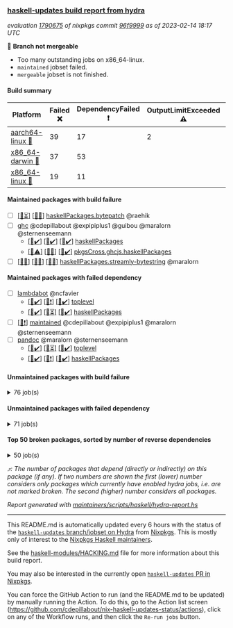 ### [haskell-updates build report from hydra](https://hydra.nixos.org/jobset/nixpkgs/haskell-updates)
*evaluation [1790675](https://hydra.nixos.org/eval/1790675) of nixpkgs commit [96f9999](https://github.com/NixOS/nixpkgs/commits/96f9999d0cd5676ceed527f12dc12caeffe59e0c) as of 2023-02-14 18:17 UTC*

:red_circle: **Branch not mergeable**
  * Too many outstanding jobs on x86_64-linux.
  * `maintained` jobset failed.
  * `mergeable` jobset is not finished.

#### Build summary

 | Platform | Failed :x: | DependencyFailed :heavy_exclamation_mark: | OutputLimitExceeded :warning: | TimedOut :hourglass::no_entry_sign: | Unfinished :hourglass_flowing_sand: | Success :heavy_check_mark: | 
 | --- | --- | --- | --- | --- | --- | --- | 
 | [aarch64-linux :iphone:](https://hydra.nixos.org/eval/1790675?filter=.aarch64-linux) | 39 | 17 | 2 | 6 | 2 | 6417 | 
 | [x86_64-darwin :apple:](https://hydra.nixos.org/eval/1790675?filter=.x86_64-darwin) | 37 | 53 |  | 250 | 1958 | 4151 | 
 | [x86_64-linux :penguin:](https://hydra.nixos.org/eval/1790675?filter=.x86_64-linux) | 19 | 11 |  |  | 802 | 5740 | 
#### Maintained packages with build failure
- [ ] [[:apple::hourglass_flowing_sand:]](https://hydra.nixos.org/build/209364608) [[:penguin::x:]](https://hydra.nixos.org/build/209358144) [haskellPackages.bytepatch](https://hydra.nixos.org/eval/1790675?filter=haskellPackages.bytepatch) @raehik
- [ ] [ghc](https://hydra.nixos.org/eval/1790675?filter=ghc) @cdepillabout @expipiplus1 @guibou @maralorn @sternenseemann
  - [[:iphone::heavy_check_mark:]](https://hydra.nixos.org/build/209044418) [[:apple::heavy_check_mark:]](https://hydra.nixos.org/build/209037949) [[:penguin::heavy_check_mark:]](https://hydra.nixos.org/build/209043912) [haskellPackages](https://hydra.nixos.org/eval/1790675?filter=haskellPackages.ghc)
  - [[:iphone::warning:]](https://hydra.nixos.org/build/209029367) [[:apple::x:]](https://hydra.nixos.org/build/209028968) [[:penguin::heavy_check_mark:]](https://hydra.nixos.org/build/209033509) [pkgsCross.ghcjs.haskellPackages](https://hydra.nixos.org/eval/1790675?filter=pkgsCross.ghcjs.haskellPackages.ghc)
- [ ] [[:iphone::x:]](https://hydra.nixos.org/build/209047212) [[:apple::x:]](https://hydra.nixos.org/build/209034402) [[:penguin::x:]](https://hydra.nixos.org/build/209035610) [haskellPackages.streamly-bytestring](https://hydra.nixos.org/eval/1790675?filter=haskellPackages.streamly-bytestring) @maralorn
#### Maintained packages with failed dependency
- [ ] [lambdabot](https://hydra.nixos.org/eval/1790675?filter=lambdabot) @ncfavier
  - [[:iphone::heavy_check_mark:]](https://hydra.nixos.org/build/209363523) [[:apple::heavy_exclamation_mark:]](https://hydra.nixos.org/build/209358361) [[:penguin::heavy_check_mark:]](https://hydra.nixos.org/build/209357604) [toplevel](https://hydra.nixos.org/eval/1790675?filter=lambdabot)
  - [[:iphone::heavy_check_mark:]](https://hydra.nixos.org/build/209360011) [[:apple::hourglass_flowing_sand:]](https://hydra.nixos.org/build/209358553) [[:penguin::heavy_check_mark:]](https://hydra.nixos.org/build/209357848) [haskellPackages](https://hydra.nixos.org/eval/1790675?filter=haskellPackages.lambdabot)
- [ ] [[:penguin::heavy_exclamation_mark:]](https://hydra.nixos.org/build/209371017) [maintained](https://hydra.nixos.org/eval/1790675?filter=maintained) @cdepillabout @expipiplus1 @maralorn @sternenseemann
- [ ] [pandoc](https://hydra.nixos.org/eval/1790675?filter=pandoc) @maralorn @sternenseemann
  - [[:iphone::heavy_check_mark:]](https://hydra.nixos.org/build/209364422) [[:apple::hourglass_flowing_sand:]](https://hydra.nixos.org/build/209365087) [[:penguin::heavy_check_mark:]](https://hydra.nixos.org/build/209361631) [toplevel](https://hydra.nixos.org/eval/1790675?filter=pandoc)
  - [[:iphone::heavy_check_mark:]](https://hydra.nixos.org/build/209364996) [[:apple::heavy_exclamation_mark:]](https://hydra.nixos.org/build/209357244) [[:penguin::heavy_check_mark:]](https://hydra.nixos.org/build/209359403) [haskellPackages](https://hydra.nixos.org/eval/1790675?filter=haskellPackages.pandoc)
#### Unmaintained packages with build failure
<details><summary>76 job(s) </summary>

- [ ] [[:iphone::x:]](https://hydra.nixos.org/build/209365148) [[:apple::heavy_check_mark:]](https://hydra.nixos.org/build/209358465) [[:penguin::x:]](https://hydra.nixos.org/build/209361228) [haskellPackages.hw-json-simd](https://hydra.nixos.org/eval/1790675?filter=haskellPackages.hw-json-simd)  :arrow_heading_up: 3 | 8
- [ ] [[:iphone::x:]](https://hydra.nixos.org/build/209363852) [[:apple::heavy_check_mark:]](https://hydra.nixos.org/build/209361081) [[:penguin::heavy_check_mark:]](https://hydra.nixos.org/build/209360708) [haskellPackages.hw-simd](https://hydra.nixos.org/eval/1790675?filter=haskellPackages.hw-simd)  :arrow_heading_up: 2 | 8
- [ ] [[:iphone::x:]](https://hydra.nixos.org/build/209361375) [[:apple::hourglass_flowing_sand:]](https://hydra.nixos.org/build/209359961) [[:penguin::x:]](https://hydra.nixos.org/build/209365997) [haskellPackages.factory](https://hydra.nixos.org/eval/1790675?filter=haskellPackages.factory)  :arrow_heading_up: 2 | 4
- [ ] [[:iphone::x:]](https://hydra.nixos.org/build/209046846) [[:apple::hourglass::no_entry_sign:]](https://hydra.nixos.org/build/209041478) [[:penguin::heavy_check_mark:]](https://hydra.nixos.org/build/209044185) [haskellPackages.quic](https://hydra.nixos.org/eval/1790675?filter=haskellPackages.quic)  :arrow_heading_up: 2 | 2
- [ ] [[:iphone::x:]](https://hydra.nixos.org/build/209359120) [[:apple::heavy_check_mark:]](https://hydra.nixos.org/build/209358625) [[:penguin::heavy_check_mark:]](https://hydra.nixos.org/build/209363657) [haskellPackages.Crypto](https://hydra.nixos.org/eval/1790675?filter=haskellPackages.Crypto)  :arrow_heading_up: 1 | 22
- [ ] [[:iphone::heavy_check_mark:]](https://hydra.nixos.org/build/209363891) [[:apple::hourglass_flowing_sand:]](https://hydra.nixos.org/build/209365573) [[:penguin::x:]](https://hydra.nixos.org/build/209356952) [haskellPackages.type-natural](https://hydra.nixos.org/eval/1790675?filter=haskellPackages.type-natural)  :arrow_heading_up: 1 | 4
- [ ] [[:iphone::x:]](https://hydra.nixos.org/build/209030274) [[:apple::heavy_check_mark:]](https://hydra.nixos.org/build/209046863) [[:penguin::heavy_check_mark:]](https://hydra.nixos.org/build/209042297) [haskellPackages.long-double](https://hydra.nixos.org/eval/1790675?filter=haskellPackages.long-double)  :arrow_heading_up: 1 | 2
- [ ] [[:iphone::x:]](https://hydra.nixos.org/build/209361597) [[:apple::hourglass_flowing_sand:]](https://hydra.nixos.org/build/209365432) [[:penguin::hourglass_flowing_sand:]](https://hydra.nixos.org/build/209363651) [haskellPackages.domaindriven-core](https://hydra.nixos.org/eval/1790675?filter=haskellPackages.domaindriven-core)  :arrow_heading_up: 1 | 1
- [ ] [[:iphone::x:]](https://hydra.nixos.org/build/209361817) [[:apple::heavy_check_mark:]](https://hydra.nixos.org/build/209361181) [[:penguin::heavy_check_mark:]](https://hydra.nixos.org/build/209357504) [haskellPackages.mighty-metropolis](https://hydra.nixos.org/eval/1790675?filter=haskellPackages.mighty-metropolis)  :arrow_heading_up: 1 | 1
- [ ] [[:iphone::x:]](https://hydra.nixos.org/build/209365365) [[:apple::hourglass_flowing_sand:]](https://hydra.nixos.org/build/209360455) [[:penguin::heavy_check_mark:]](https://hydra.nixos.org/build/209361668) [haskellPackages.nlopt-haskell](https://hydra.nixos.org/eval/1790675?filter=haskellPackages.nlopt-haskell)  :arrow_heading_up: 1 | 1
- [ ] [[:iphone::heavy_check_mark:]](https://hydra.nixos.org/build/209032682) [[:apple::x:]](https://hydra.nixos.org/build/209030396) [[:penguin::heavy_check_mark:]](https://hydra.nixos.org/build/209038242) [haskellPackages.openal-ffi](https://hydra.nixos.org/eval/1790675?filter=haskellPackages.openal-ffi)  :arrow_heading_up: 1 | 1
- [ ] [[:iphone::x:]](https://hydra.nixos.org/build/209360413) [[:apple::hourglass_flowing_sand:]](https://hydra.nixos.org/build/209365700) [[:penguin::hourglass_flowing_sand:]](https://hydra.nixos.org/build/209365479) [haskellPackages.swisstable](https://hydra.nixos.org/eval/1790675?filter=haskellPackages.swisstable)  :arrow_heading_up: 1 | 1
- [ ] [[:iphone::x:]](https://hydra.nixos.org/build/209036160) [[:apple::x:]](https://hydra.nixos.org/build/209038103) [[:penguin::x:]](https://hydra.nixos.org/build/209029264) [haskellPackages.mmsyn7ukr-common](https://hydra.nixos.org/eval/1790675?filter=haskellPackages.mmsyn7ukr-common)  :arrow_heading_up: 0 | 10
- [ ] [[:iphone::x:]](https://hydra.nixos.org/build/209028488) [[:apple::heavy_check_mark:]](https://hydra.nixos.org/build/209042332) [[:penguin::heavy_check_mark:]](https://hydra.nixos.org/build/209045209) [haskellPackages.freetype2](https://hydra.nixos.org/eval/1790675?filter=haskellPackages.freetype2)  :arrow_heading_up: 0 | 9
- [ ] [[:iphone::x:]](https://hydra.nixos.org/build/209029953) [[:apple::x:]](https://hydra.nixos.org/build/209032728) [[:penguin::x:]](https://hydra.nixos.org/build/209042147) [haskellPackages.process-sequential](https://hydra.nixos.org/eval/1790675?filter=haskellPackages.process-sequential)  :arrow_heading_up: 0 | 5
- [ ] [[:iphone::heavy_check_mark:]](https://hydra.nixos.org/build/209039537) [[:apple::x:]](https://hydra.nixos.org/build/209044365) [[:penguin::heavy_check_mark:]](https://hydra.nixos.org/build/209035938) [haskellPackages.hmidi](https://hydra.nixos.org/eval/1790675?filter=haskellPackages.hmidi)  :arrow_heading_up: 0 | 4
- [ ] [[:iphone::x:]](https://hydra.nixos.org/build/209364553) [[:apple::hourglass_flowing_sand:]](https://hydra.nixos.org/build/209362006) [[:penguin::x:]](https://hydra.nixos.org/build/209362539) [haskellPackages.monoid-statistics](https://hydra.nixos.org/eval/1790675?filter=haskellPackages.monoid-statistics)  :arrow_heading_up: 0 | 4
- [ ] [[:iphone::x:]](https://hydra.nixos.org/build/209038946) [[:apple::heavy_check_mark:]](https://hydra.nixos.org/build/209045110) [[:penguin::heavy_check_mark:]](https://hydra.nixos.org/build/209044767) [haskellPackages.picosat](https://hydra.nixos.org/eval/1790675?filter=haskellPackages.picosat)  :arrow_heading_up: 0 | 3
- [ ] [[:iphone::x:]](https://hydra.nixos.org/build/209358354) [[:apple::hourglass_flowing_sand:]](https://hydra.nixos.org/build/209359565) [[:penguin::hourglass_flowing_sand:]](https://hydra.nixos.org/build/209365591) [haskellPackages.json-rpc](https://hydra.nixos.org/eval/1790675?filter=haskellPackages.json-rpc)  :arrow_heading_up: 0 | 2
- [ ] [[:iphone::x:]](https://hydra.nixos.org/build/209364897) [[:apple::hourglass_flowing_sand:]](https://hydra.nixos.org/build/209365113) [[:penguin::hourglass_flowing_sand:]](https://hydra.nixos.org/build/209365809) [haskellPackages.h-raylib](https://hydra.nixos.org/eval/1790675?filter=haskellPackages.h-raylib)  :arrow_heading_up: 0 | 1
- [ ] [[:iphone::heavy_check_mark:]](https://hydra.nixos.org/build/209039781) [[:apple::x:]](https://hydra.nixos.org/build/209034105) [[:penguin::heavy_check_mark:]](https://hydra.nixos.org/build/209032999) [haskellPackages.hamid](https://hydra.nixos.org/eval/1790675?filter=haskellPackages.hamid)  :arrow_heading_up: 0 | 1
- [ ] [[:iphone::heavy_check_mark:]](https://hydra.nixos.org/build/209032040) [[:apple::x:]](https://hydra.nixos.org/build/209046460) [[:penguin::heavy_check_mark:]](https://hydra.nixos.org/build/209044834) [haskellPackages.huckleberry](https://hydra.nixos.org/eval/1790675?filter=haskellPackages.huckleberry)  :arrow_heading_up: 0 | 1
- [ ] [[:iphone::heavy_check_mark:]](https://hydra.nixos.org/build/209041265) [[:apple::x:]](https://hydra.nixos.org/build/209041884) [[:penguin::heavy_check_mark:]](https://hydra.nixos.org/build/209033734) [haskellPackages.select](https://hydra.nixos.org/eval/1790675?filter=haskellPackages.select)  :arrow_heading_up: 0 | 1
- [ ] [[:iphone::heavy_check_mark:]](https://hydra.nixos.org/build/209027522) [[:apple::x:]](https://hydra.nixos.org/build/209037369) [[:penguin::heavy_check_mark:]](https://hydra.nixos.org/build/209030513) [haskellPackages.sysinfo](https://hydra.nixos.org/eval/1790675?filter=haskellPackages.sysinfo)  :arrow_heading_up: 0 | 1
- [ ] [[:iphone::heavy_check_mark:]](https://hydra.nixos.org/build/209361094) [[:apple::x:]](https://hydra.nixos.org/build/209356895) [[:penguin::hourglass_flowing_sand:]](https://hydra.nixos.org/build/209363027) [haskellPackages.FractalArt](https://hydra.nixos.org/eval/1790675?filter=haskellPackages.FractalArt) 
- [ ] [[:iphone::x:]](https://hydra.nixos.org/build/209043561) [[:apple::heavy_check_mark:]](https://hydra.nixos.org/build/209033872) [[:penguin::heavy_check_mark:]](https://hydra.nixos.org/build/209030802) [haskellPackages.HsASA](https://hydra.nixos.org/eval/1790675?filter=haskellPackages.HsASA) 
- [ ] [[:iphone::heavy_check_mark:]](https://hydra.nixos.org/build/209041993) [[:apple::x:]](https://hydra.nixos.org/build/209036878) [[:penguin::heavy_check_mark:]](https://hydra.nixos.org/build/209034497) [haskellPackages.al](https://hydra.nixos.org/eval/1790675?filter=haskellPackages.al) 
- [ ] [[:iphone::x:]](https://hydra.nixos.org/build/209371018) [[:apple::hourglass_flowing_sand:]](https://hydra.nixos.org/build/209371015) [[:penguin::hourglass_flowing_sand:]](https://hydra.nixos.org/build/209371026) [haskellPackages.blagda](https://hydra.nixos.org/eval/1790675?filter=haskellPackages.blagda) 
- [ ] [[:iphone::x:]](https://hydra.nixos.org/build/209357425) [[:apple::hourglass_flowing_sand:]](https://hydra.nixos.org/build/209361670) [[:penguin::x:]](https://hydra.nixos.org/build/209362329) [haskellPackages.brick-tabular-list](https://hydra.nixos.org/eval/1790675?filter=haskellPackages.brick-tabular-list) 
- [ ] [[:iphone::heavy_check_mark:]](https://hydra.nixos.org/build/209040210) [[:apple::x:]](https://hydra.nixos.org/build/209029029) [[:penguin::heavy_check_mark:]](https://hydra.nixos.org/build/209041755) [haskellPackages.env-extra](https://hydra.nixos.org/eval/1790675?filter=haskellPackages.env-extra) 
- [ ] [[:iphone::heavy_check_mark:]](https://hydra.nixos.org/build/209359608) [[:apple::x:]](https://hydra.nixos.org/build/209358395) [[:penguin::heavy_check_mark:]](https://hydra.nixos.org/build/209362123) [haskellPackages.epub-tools](https://hydra.nixos.org/eval/1790675?filter=haskellPackages.epub-tools) 
- [ ] [[:iphone::heavy_check_mark:]](https://hydra.nixos.org/build/209039125) [[:apple::x:]](https://hydra.nixos.org/build/209035742) [[:penguin::heavy_check_mark:]](https://hydra.nixos.org/build/209043684) [haskellPackages.float128](https://hydra.nixos.org/eval/1790675?filter=haskellPackages.float128) 
- [ ] [[:iphone::heavy_check_mark:]](https://hydra.nixos.org/build/209041192) [[:apple::x:]](https://hydra.nixos.org/build/209035354) [[:penguin::heavy_check_mark:]](https://hydra.nixos.org/build/209035065) [haskellPackages.fudgets](https://hydra.nixos.org/eval/1790675?filter=haskellPackages.fudgets) 
- [ ] [ghc-lib](https://hydra.nixos.org/eval/1790675?filter=ghc-lib) 
  - [[:iphone::heavy_check_mark:]](https://hydra.nixos.org/build/209041431) [[:apple::heavy_check_mark:]](https://hydra.nixos.org/build/209038930) [[:penguin::heavy_check_mark:]](https://hydra.nixos.org/build/209028949) [haskell.packages.ghc8107](https://hydra.nixos.org/eval/1790675?filter=haskell.packages.ghc8107.ghc-lib)
  - [[:iphone::x:]](https://hydra.nixos.org/build/209365881) [[:apple::hourglass_flowing_sand:]](https://hydra.nixos.org/build/209363453) [[:penguin::hourglass_flowing_sand:]](https://hydra.nixos.org/build/209362542) [haskell.packages.ghc884](https://hydra.nixos.org/eval/1790675?filter=haskell.packages.ghc884.ghc-lib)
  - [[:iphone::heavy_check_mark:]](https://hydra.nixos.org/build/209039496) [[:apple::heavy_check_mark:]](https://hydra.nixos.org/build/209028253) [[:penguin::heavy_check_mark:]](https://hydra.nixos.org/build/209038357) [haskell.packages.ghc902](https://hydra.nixos.org/eval/1790675?filter=haskell.packages.ghc902.ghc-lib)
  - [[:iphone::heavy_check_mark:]](https://hydra.nixos.org/build/209038484) [[:apple::heavy_check_mark:]](https://hydra.nixos.org/build/209037975) [[:penguin::heavy_check_mark:]](https://hydra.nixos.org/build/209030966) [haskell.packages.ghc924](https://hydra.nixos.org/eval/1790675?filter=haskell.packages.ghc924.ghc-lib)
  - [[:iphone::heavy_check_mark:]](https://hydra.nixos.org/build/209029173) [[:apple::heavy_check_mark:]](https://hydra.nixos.org/build/209030251) [[:penguin::heavy_check_mark:]](https://hydra.nixos.org/build/209035913) [haskell.packages.ghc925](https://hydra.nixos.org/eval/1790675?filter=haskell.packages.ghc925.ghc-lib)
  - [[:iphone::heavy_check_mark:]](https://hydra.nixos.org/build/209046895) [[:apple::heavy_check_mark:]](https://hydra.nixos.org/build/209034896) [[:penguin::hourglass_flowing_sand:]](https://hydra.nixos.org/build/209044628) [haskell.packages.ghc944](https://hydra.nixos.org/eval/1790675?filter=haskell.packages.ghc944.ghc-lib)
  - [[:iphone::heavy_check_mark:]](https://hydra.nixos.org/build/209035508) [[:apple::heavy_check_mark:]](https://hydra.nixos.org/build/209029572) [[:penguin::heavy_check_mark:]](https://hydra.nixos.org/build/209043396) [haskellPackages](https://hydra.nixos.org/eval/1790675?filter=haskellPackages.ghc-lib)
- [ ] [[:iphone::x:]](https://hydra.nixos.org/build/209364797) [[:apple::hourglass_flowing_sand:]](https://hydra.nixos.org/build/209361404) [[:penguin::hourglass_flowing_sand:]](https://hydra.nixos.org/build/209366017) [haskellPackages.ghc-tags](https://hydra.nixos.org/eval/1790675?filter=haskellPackages.ghc-tags) 
- [ ] [[:iphone::x:]](https://hydra.nixos.org/build/209365336) [[:apple::hourglass_flowing_sand:]](https://hydra.nixos.org/build/209360091) [[:penguin::hourglass_flowing_sand:]](https://hydra.nixos.org/build/209363506) [haskellPackages.guardian](https://hydra.nixos.org/eval/1790675?filter=haskellPackages.guardian) 
- [ ] [[:iphone::heavy_check_mark:]](https://hydra.nixos.org/build/209359570) [[:apple::x:]](https://hydra.nixos.org/build/209357598) [[:penguin::heavy_check_mark:]](https://hydra.nixos.org/build/209361839) [haskellPackages.hinotify-conduit](https://hydra.nixos.org/eval/1790675?filter=haskellPackages.hinotify-conduit) 
- [ ] [[:iphone::heavy_check_mark:]](https://hydra.nixos.org/build/209028414) [[:apple::hourglass_flowing_sand:]](https://hydra.nixos.org/build/209043020) [[:penguin::x:]](https://hydra.nixos.org/build/209043667) [haskellPackages.hssh](https://hydra.nixos.org/eval/1790675?filter=haskellPackages.hssh) 
- [ ] [[:iphone::heavy_check_mark:]](https://hydra.nixos.org/build/209033371) [[:apple::x:]](https://hydra.nixos.org/build/209040201) [[:penguin::heavy_check_mark:]](https://hydra.nixos.org/build/209028682) [haskellPackages.hsshellscript](https://hydra.nixos.org/eval/1790675?filter=haskellPackages.hsshellscript) 
- [ ] [[:iphone::heavy_check_mark:]](https://hydra.nixos.org/build/209028049) [[:apple::x:]](https://hydra.nixos.org/build/209037503) [[:penguin::heavy_check_mark:]](https://hydra.nixos.org/build/209033339) [haskellPackages.hssourceinfo](https://hydra.nixos.org/eval/1790675?filter=haskellPackages.hssourceinfo) 
- [ ] [[:iphone::heavy_check_mark:]](https://hydra.nixos.org/build/209028726) [[:apple::x:]](https://hydra.nixos.org/build/209036581) [[:penguin::heavy_check_mark:]](https://hydra.nixos.org/build/209032595) [haskellPackages.hunspell-hs](https://hydra.nixos.org/eval/1790675?filter=haskellPackages.hunspell-hs) 
- [ ] [[:iphone::heavy_check_mark:]](https://hydra.nixos.org/build/209043196) [[:apple::x:]](https://hydra.nixos.org/build/209037848) [[:penguin::heavy_check_mark:]](https://hydra.nixos.org/build/209047112) [haskellPackages.ipcvar](https://hydra.nixos.org/eval/1790675?filter=haskellPackages.ipcvar) 
- [ ] [[:apple::x:]](https://hydra.nixos.org/build/209043496) [haskellPackages.kqueue](https://hydra.nixos.org/eval/1790675?filter=haskellPackages.kqueue) 
- [ ] [[:iphone::x:]](https://hydra.nixos.org/build/209040297) [[:apple::x:]](https://hydra.nixos.org/build/209030690) [[:penguin::x:]](https://hydra.nixos.org/build/209045646) [haskellPackages.lawful-classes-hedgehog](https://hydra.nixos.org/eval/1790675?filter=haskellPackages.lawful-classes-hedgehog) 
- [ ] [[:iphone::x:]](https://hydra.nixos.org/build/209362713) [[:apple::hourglass_flowing_sand:]](https://hydra.nixos.org/build/209360966) [[:penguin::x:]](https://hydra.nixos.org/build/209362987) [haskellPackages.lima](https://hydra.nixos.org/eval/1790675?filter=haskellPackages.lima) 
- [ ] [[:iphone::heavy_check_mark:]](https://hydra.nixos.org/build/209034923) [[:apple::x:]](https://hydra.nixos.org/build/209028600) [[:penguin::heavy_check_mark:]](https://hydra.nixos.org/build/209029340) [haskellPackages.linux-framebuffer](https://hydra.nixos.org/eval/1790675?filter=haskellPackages.linux-framebuffer) 
- [ ] [[:iphone::heavy_check_mark:]](https://hydra.nixos.org/build/209032281) [[:apple::x:]](https://hydra.nixos.org/build/209035640) [[:penguin::heavy_check_mark:]](https://hydra.nixos.org/build/209046301) [haskellPackages.memfd](https://hydra.nixos.org/eval/1790675?filter=haskellPackages.memfd) 
- [ ] [[:iphone::x:]](https://hydra.nixos.org/build/209044255) [[:apple::x:]](https://hydra.nixos.org/build/209034123) [[:penguin::x:]](https://hydra.nixos.org/build/209045772) [haskellPackages.minicurl](https://hydra.nixos.org/eval/1790675?filter=haskellPackages.minicurl) 
- [ ] [[:iphone::x:]](https://hydra.nixos.org/build/209038107) [[:apple::x:]](https://hydra.nixos.org/build/209042754) [[:penguin::x:]](https://hydra.nixos.org/build/209037979) [haskellPackages.mmsyn4](https://hydra.nixos.org/eval/1790675?filter=haskellPackages.mmsyn4) 
- [ ] [[:iphone::x:]](https://hydra.nixos.org/build/209031830) [[:apple::hourglass::no_entry_sign:]](https://hydra.nixos.org/build/209027969) [[:penguin::x:]](https://hydra.nixos.org/build/209029245) [haskellPackages.pasta-curves](https://hydra.nixos.org/eval/1790675?filter=haskellPackages.pasta-curves) 
- [ ] [[:iphone::heavy_check_mark:]](https://hydra.nixos.org/build/209359342) [[:apple::x:]](https://hydra.nixos.org/build/209357836) [[:penguin::heavy_check_mark:]](https://hydra.nixos.org/build/209361145) [haskellPackages.persistent-pagination](https://hydra.nixos.org/eval/1790675?filter=haskellPackages.persistent-pagination) 
- [ ] [[:iphone::heavy_check_mark:]](https://hydra.nixos.org/build/209034271) [[:apple::x:]](https://hydra.nixos.org/build/209032285) [[:penguin::heavy_check_mark:]](https://hydra.nixos.org/build/209029256) [haskellPackages.posix-timer](https://hydra.nixos.org/eval/1790675?filter=haskellPackages.posix-timer) 
- [ ] [[:iphone::heavy_check_mark:]](https://hydra.nixos.org/build/209031661) [[:apple::x:]](https://hydra.nixos.org/build/209042470) [[:penguin::heavy_check_mark:]](https://hydra.nixos.org/build/209043555) [haskellPackages.procex](https://hydra.nixos.org/eval/1790675?filter=haskellPackages.procex) 
- [ ] [[:iphone::heavy_check_mark:]](https://hydra.nixos.org/build/209046125) [[:apple::x:]](https://hydra.nixos.org/build/209044053) [[:penguin::heavy_check_mark:]](https://hydra.nixos.org/build/209039122) [haskellPackages.pthread](https://hydra.nixos.org/eval/1790675?filter=haskellPackages.pthread) 
- [ ] [[:iphone::x:]](https://hydra.nixos.org/build/209359424) [[:apple::hourglass_flowing_sand:]](https://hydra.nixos.org/build/209363064) [[:penguin::x:]](https://hydra.nixos.org/build/209361370) [haskellPackages.quickcheck-groups](https://hydra.nixos.org/eval/1790675?filter=haskellPackages.quickcheck-groups) 
- [ ] [[:iphone::x:]](https://hydra.nixos.org/build/209360873) [[:apple::hourglass_flowing_sand:]](https://hydra.nixos.org/build/209360095) [[:penguin::x:]](https://hydra.nixos.org/build/209360487) [haskellPackages.rdf](https://hydra.nixos.org/eval/1790675?filter=haskellPackages.rdf) 
- [ ] [[:iphone::x:]](https://hydra.nixos.org/build/209360384) [[:apple::x:]](https://hydra.nixos.org/build/209357004) [[:penguin::x:]](https://hydra.nixos.org/build/209357877) [haskellPackages.recover-rtti](https://hydra.nixos.org/eval/1790675?filter=haskellPackages.recover-rtti) 
- [ ] [[:iphone::heavy_check_mark:]](https://hydra.nixos.org/build/209036053) [[:apple::x:]](https://hydra.nixos.org/build/209032373) [[:penguin::heavy_check_mark:]](https://hydra.nixos.org/build/209030175) [haskellPackages.shared-memory](https://hydra.nixos.org/eval/1790675?filter=haskellPackages.shared-memory) 
- [ ] [[:iphone::x:]](https://hydra.nixos.org/build/209359902) [[:apple::hourglass_flowing_sand:]](https://hydra.nixos.org/build/209363828) [[:penguin::x:]](https://hydra.nixos.org/build/209361800) [haskellPackages.swarm](https://hydra.nixos.org/eval/1790675?filter=haskellPackages.swarm) 
- [ ] [[:iphone::heavy_check_mark:]](https://hydra.nixos.org/build/209365452) [[:apple::x:]](https://hydra.nixos.org/build/209358547) [[:penguin::heavy_check_mark:]](https://hydra.nixos.org/build/209361267) [haskellPackages.tailfile-hinotify](https://hydra.nixos.org/eval/1790675?filter=haskellPackages.tailfile-hinotify) 
- [ ] [[:iphone::x:]](https://hydra.nixos.org/build/209038814) [[:penguin::heavy_check_mark:]](https://hydra.nixos.org/build/209041712) [haskellPackages.tasty-papi](https://hydra.nixos.org/eval/1790675?filter=haskellPackages.tasty-papi) 
- [ ] [[:iphone::x:]](https://hydra.nixos.org/build/209365844) [[:apple::heavy_check_mark:]](https://hydra.nixos.org/build/209357148) [[:penguin::heavy_check_mark:]](https://hydra.nixos.org/build/209357128) [haskellPackages.the-snip](https://hydra.nixos.org/eval/1790675?filter=haskellPackages.the-snip) 
- [ ] [[:iphone::x:]](https://hydra.nixos.org/build/209042929) [[:apple::hourglass::no_entry_sign:]](https://hydra.nixos.org/build/209034327) [[:penguin::heavy_check_mark:]](https://hydra.nixos.org/build/209034347) [haskellPackages.thread-supervisor](https://hydra.nixos.org/eval/1790675?filter=haskellPackages.thread-supervisor) 
- [ ] [[:iphone::x:]](https://hydra.nixos.org/build/209045887) [[:apple::heavy_check_mark:]](https://hydra.nixos.org/build/209040991) [[:penguin::heavy_check_mark:]](https://hydra.nixos.org/build/209032337) [haskellPackages.wiringPi](https://hydra.nixos.org/eval/1790675?filter=haskellPackages.wiringPi) 
- [ ] [[:iphone::x:]](https://hydra.nixos.org/build/209360576) [[:apple::hourglass_flowing_sand:]](https://hydra.nixos.org/build/209360888) [[:penguin::heavy_check_mark:]](https://hydra.nixos.org/build/209361815) [haskellPackages.x86-64bit](https://hydra.nixos.org/eval/1790675?filter=haskellPackages.x86-64bit) 
- [ ] [[:iphone::heavy_check_mark:]](https://hydra.nixos.org/build/209045203) [[:apple::x:]](https://hydra.nixos.org/build/209027988) [[:penguin::heavy_check_mark:]](https://hydra.nixos.org/build/209035257) [haskellPackages.yoga](https://hydra.nixos.org/eval/1790675?filter=haskellPackages.yoga) 
- [ ] [[:iphone::x:]](https://hydra.nixos.org/build/209366107) [[:apple::hourglass_flowing_sand:]](https://hydra.nixos.org/build/209361581) [[:penguin::hourglass_flowing_sand:]](https://hydra.nixos.org/build/209362761) [haskellPackages.yst](https://hydra.nixos.org/eval/1790675?filter=haskellPackages.yst) 
- [ ] [[:iphone::heavy_check_mark:]](https://hydra.nixos.org/build/209042150) [[:apple::x:]](https://hydra.nixos.org/build/209035511) [[:penguin::heavy_check_mark:]](https://hydra.nixos.org/build/209036440) [haskellPackages.zot](https://hydra.nixos.org/eval/1790675?filter=haskellPackages.zot) 
- [ ] [[:iphone::heavy_check_mark:]](https://hydra.nixos.org/build/209039075) [[:apple::x:]](https://hydra.nixos.org/build/209038618) [[:penguin::heavy_check_mark:]](https://hydra.nixos.org/build/209030899) [haskellPackages.zxcvbn-c](https://hydra.nixos.org/eval/1790675?filter=haskellPackages.zxcvbn-c) 
</details>

#### Unmaintained packages with failed dependency
<details><summary>71 job(s) </summary>

- [ ] [[:iphone::heavy_check_mark:]](https://hydra.nixos.org/build/209363997) [[:apple::heavy_exclamation_mark:]](https://hydra.nixos.org/build/209357750) [[:penguin::heavy_check_mark:]](https://hydra.nixos.org/build/209361828) [haskellPackages.warp](https://hydra.nixos.org/eval/1790675?filter=haskellPackages.warp)  :arrow_heading_up: 189 | 687
- [ ] [[:iphone::heavy_check_mark:]](https://hydra.nixos.org/build/209361748) [[:apple::heavy_exclamation_mark:]](https://hydra.nixos.org/build/209362499) [[:penguin::heavy_check_mark:]](https://hydra.nixos.org/build/209361713) [haskellPackages.wai-extra](https://hydra.nixos.org/eval/1790675?filter=haskellPackages.wai-extra)  :arrow_heading_up: 156 | 603
- [ ] [[:iphone::heavy_check_mark:]](https://hydra.nixos.org/build/209364690) [[:apple::heavy_exclamation_mark:]](https://hydra.nixos.org/build/209359658) [[:penguin::heavy_check_mark:]](https://hydra.nixos.org/build/209365946) [haskellPackages.wai-app-static](https://hydra.nixos.org/eval/1790675?filter=haskellPackages.wai-app-static)  :arrow_heading_up: 83 | 350
- [ ] [[:iphone::heavy_check_mark:]](https://hydra.nixos.org/build/209360770) [[:apple::heavy_exclamation_mark:]](https://hydra.nixos.org/build/209360960) [[:penguin::heavy_check_mark:]](https://hydra.nixos.org/build/209364349) [haskellPackages.servant-server](https://hydra.nixos.org/eval/1790675?filter=haskellPackages.servant-server)  :arrow_heading_up: 65 | 255
- [ ] [[:iphone::heavy_check_mark:]](https://hydra.nixos.org/build/209357341) [[:apple::heavy_exclamation_mark:]](https://hydra.nixos.org/build/209361138) [[:penguin::heavy_check_mark:]](https://hydra.nixos.org/build/209362061) [haskellPackages.servant-client](https://hydra.nixos.org/eval/1790675?filter=haskellPackages.servant-client)  :arrow_heading_up: 23 | 134
- [ ] [[:iphone::heavy_check_mark:]](https://hydra.nixos.org/build/209363909) [[:apple::heavy_exclamation_mark:]](https://hydra.nixos.org/build/209364011) [[:penguin::heavy_check_mark:]](https://hydra.nixos.org/build/209359916) [haskellPackages.scotty](https://hydra.nixos.org/eval/1790675?filter=haskellPackages.scotty)  :arrow_heading_up: 16 | 69
- [ ] [[:iphone::heavy_check_mark:]](https://hydra.nixos.org/build/209362348) [[:apple::heavy_exclamation_mark:]](https://hydra.nixos.org/build/209364980) [[:penguin::heavy_check_mark:]](https://hydra.nixos.org/build/209358425) [haskellPackages.warp-tls](https://hydra.nixos.org/eval/1790675?filter=haskellPackages.warp-tls)  :arrow_heading_up: 15 | 41
- [ ] [[:iphone::heavy_check_mark:]](https://hydra.nixos.org/build/209364173) [[:apple::heavy_exclamation_mark:]](https://hydra.nixos.org/build/209359314) [[:penguin::heavy_check_mark:]](https://hydra.nixos.org/build/209357397) [haskellPackages.wai-websockets](https://hydra.nixos.org/eval/1790675?filter=haskellPackages.wai-websockets)  :arrow_heading_up: 13 | 69
- [ ] [[:iphone::heavy_check_mark:]](https://hydra.nixos.org/build/209359799) [[:apple::heavy_exclamation_mark:]](https://hydra.nixos.org/build/209360614) [[:penguin::heavy_check_mark:]](https://hydra.nixos.org/build/209361490) [haskellPackages.servant-multipart](https://hydra.nixos.org/eval/1790675?filter=haskellPackages.servant-multipart)  :arrow_heading_up: 7 | 15
- [ ] [[:iphone::heavy_check_mark:]](https://hydra.nixos.org/build/209364705) [[:apple::heavy_exclamation_mark:]](https://hydra.nixos.org/build/209357298) [[:penguin::heavy_check_mark:]](https://hydra.nixos.org/build/209359383) [haskellPackages.servant-multipart-client](https://hydra.nixos.org/eval/1790675?filter=haskellPackages.servant-multipart-client)  :arrow_heading_up: 5 | 10
- [ ] [[:iphone::heavy_check_mark:]](https://hydra.nixos.org/build/209359932) [[:apple::heavy_exclamation_mark:]](https://hydra.nixos.org/build/209358763) [[:penguin::heavy_check_mark:]](https://hydra.nixos.org/build/209360062) [haskellPackages.yesod-static](https://hydra.nixos.org/eval/1790675?filter=haskellPackages.yesod-static)  :arrow_heading_up: 3 | 20
- [ ] [[:iphone::heavy_check_mark:]](https://hydra.nixos.org/build/209363761) [[:apple::heavy_exclamation_mark:]](https://hydra.nixos.org/build/209357293) [[:penguin::hourglass_flowing_sand:]](https://hydra.nixos.org/build/209364229) [haskellPackages.servant-conduit](https://hydra.nixos.org/eval/1790675?filter=haskellPackages.servant-conduit)  :arrow_heading_up: 3 | 3
- [ ] [[:iphone::heavy_check_mark:]](https://hydra.nixos.org/build/209361456) [[:apple::heavy_exclamation_mark:]](https://hydra.nixos.org/build/209358023) [[:penguin::heavy_check_mark:]](https://hydra.nixos.org/build/209361492) [haskellPackages.yesod-test](https://hydra.nixos.org/eval/1790675?filter=haskellPackages.yesod-test)  :arrow_heading_up: 2 | 8
- [ ] [[:iphone::heavy_check_mark:]](https://hydra.nixos.org/build/209358965) [[:apple::heavy_exclamation_mark:]](https://hydra.nixos.org/build/209357166) [[:penguin::heavy_check_mark:]](https://hydra.nixos.org/build/209362235) [haskellPackages.prometheus](https://hydra.nixos.org/eval/1790675?filter=haskellPackages.prometheus)  :arrow_heading_up: 2 | 4
- [ ] [[:iphone::heavy_exclamation_mark:]](https://hydra.nixos.org/build/209359406) [[:apple::heavy_exclamation_mark:]](https://hydra.nixos.org/build/209364618) [[:penguin::heavy_exclamation_mark:]](https://hydra.nixos.org/build/209357332) [haskellPackages.streamly-posix](https://hydra.nixos.org/eval/1790675?filter=haskellPackages.streamly-posix)  :arrow_heading_up: 2 | 4
- [ ] [[:iphone::heavy_check_mark:]](https://hydra.nixos.org/build/209360273) [[:apple::heavy_exclamation_mark:]](https://hydra.nixos.org/build/209359390) [[:penguin::heavy_check_mark:]](https://hydra.nixos.org/build/209361559) [haskellPackages.pandoc-throw](https://hydra.nixos.org/eval/1790675?filter=haskellPackages.pandoc-throw)  :arrow_heading_up: 2 | 3
- [ ] [[:iphone::heavy_check_mark:]](https://hydra.nixos.org/build/209360855) [[:apple::heavy_exclamation_mark:]](https://hydra.nixos.org/build/209358256) [[:penguin::heavy_check_mark:]](https://hydra.nixos.org/build/209360469) [haskellPackages.servant-swagger-ui](https://hydra.nixos.org/eval/1790675?filter=haskellPackages.servant-swagger-ui)  :arrow_heading_up: 1 | 11
- [ ] [[:iphone::heavy_check_mark:]](https://hydra.nixos.org/build/209361545) [[:apple::heavy_exclamation_mark:]](https://hydra.nixos.org/build/209358681) [[:penguin::heavy_check_mark:]](https://hydra.nixos.org/build/209358831) [haskellPackages.servant-lucid](https://hydra.nixos.org/eval/1790675?filter=haskellPackages.servant-lucid)  :arrow_heading_up: 1 | 9
- [ ] [[:iphone::heavy_exclamation_mark:]](https://hydra.nixos.org/build/209357065) [[:apple::hourglass_flowing_sand:]](https://hydra.nixos.org/build/209363324) [[:penguin::heavy_exclamation_mark:]](https://hydra.nixos.org/build/209361025) [haskellPackages.hw-json-standard-cursor](https://hydra.nixos.org/eval/1790675?filter=haskellPackages.hw-json-standard-cursor)  :arrow_heading_up: 1 | 6
- [ ] [[:iphone::heavy_exclamation_mark:]](https://hydra.nixos.org/build/209361443) [[:apple::heavy_check_mark:]](https://hydra.nixos.org/build/209358272) [[:penguin::heavy_exclamation_mark:]](https://hydra.nixos.org/build/209361960) [haskellPackages.hw-json-simple-cursor](https://hydra.nixos.org/eval/1790675?filter=haskellPackages.hw-json-simple-cursor)  :arrow_heading_up: 1 | 4
- [ ] [[:iphone::heavy_exclamation_mark:]](https://hydra.nixos.org/build/209362863) [[:apple::heavy_exclamation_mark:]](https://hydra.nixos.org/build/209359083) [[:penguin::heavy_exclamation_mark:]](https://hydra.nixos.org/build/209360161) [haskellPackages.hpath-directory](https://hydra.nixos.org/eval/1790675?filter=haskellPackages.hpath-directory)  :arrow_heading_up: 1 | 3
- [ ] [[:iphone::heavy_check_mark:]](https://hydra.nixos.org/build/209361462) [[:apple::heavy_exclamation_mark:]](https://hydra.nixos.org/build/209359270) [[:penguin::heavy_check_mark:]](https://hydra.nixos.org/build/209362555) [haskellPackages.telegram-bot-simple](https://hydra.nixos.org/eval/1790675?filter=haskellPackages.telegram-bot-simple)  :arrow_heading_up: 1 | 3
- [ ] [[:iphone::heavy_check_mark:]](https://hydra.nixos.org/build/209364567) [[:apple::heavy_exclamation_mark:]](https://hydra.nixos.org/build/209359308) [[:penguin::heavy_check_mark:]](https://hydra.nixos.org/build/209358462) [haskellPackages.wai-handler-launch](https://hydra.nixos.org/eval/1790675?filter=haskellPackages.wai-handler-launch)  :arrow_heading_up: 1 | 3
- [ ] [[:iphone::heavy_exclamation_mark:]](https://hydra.nixos.org/build/209360283) [[:apple::hourglass_flowing_sand:]](https://hydra.nixos.org/build/209362086) [[:penguin::heavy_check_mark:]](https://hydra.nixos.org/build/209360405) [haskellPackages.http3](https://hydra.nixos.org/eval/1790675?filter=haskellPackages.http3)  :arrow_heading_up: 1 | 1
- [ ] [[:iphone::heavy_check_mark:]](https://hydra.nixos.org/build/209365624) [[:apple::heavy_exclamation_mark:]](https://hydra.nixos.org/build/209363789) [[:penguin::heavy_check_mark:]](https://hydra.nixos.org/build/209365222) [haskellPackages.moto](https://hydra.nixos.org/eval/1790675?filter=haskellPackages.moto)  :arrow_heading_up: 1 | 1
- [ ] [[:iphone::heavy_exclamation_mark:]](https://hydra.nixos.org/build/209362001) [[:apple::heavy_check_mark:]](https://hydra.nixos.org/build/209358549) [[:penguin::heavy_check_mark:]](https://hydra.nixos.org/build/209359722) [haskellPackages.hw-dsv](https://hydra.nixos.org/eval/1790675?filter=haskellPackages.hw-dsv)  :arrow_heading_up: 0 | 3
- [ ] [[:iphone::heavy_exclamation_mark:]](https://hydra.nixos.org/build/209366040) [[:apple::hourglass_flowing_sand:]](https://hydra.nixos.org/build/209361368) [[:penguin::heavy_exclamation_mark:]](https://hydra.nixos.org/build/209360705) [haskellPackages.hw-json](https://hydra.nixos.org/eval/1790675?filter=haskellPackages.hw-json)  :arrow_heading_up: 0 | 3
- [ ] [[:iphone::heavy_check_mark:]](https://hydra.nixos.org/build/209359477) [[:apple::heavy_exclamation_mark:]](https://hydra.nixos.org/build/209358776) [[:penguin::heavy_check_mark:]](https://hydra.nixos.org/build/209358231) [haskellPackages.yesod-default](https://hydra.nixos.org/eval/1790675?filter=haskellPackages.yesod-default)  :arrow_heading_up: 0 | 3
- [ ] [[:iphone::heavy_check_mark:]](https://hydra.nixos.org/build/209365265) [[:apple::heavy_exclamation_mark:]](https://hydra.nixos.org/build/209365363) [[:penguin::heavy_check_mark:]](https://hydra.nixos.org/build/209358156) [haskellPackages.di](https://hydra.nixos.org/eval/1790675?filter=haskellPackages.di)  :arrow_heading_up: 0 | 2
- [ ] [[:iphone::heavy_check_mark:]](https://hydra.nixos.org/build/209365244) [[:apple::heavy_exclamation_mark:]](https://hydra.nixos.org/build/209357941) [[:penguin::heavy_check_mark:]](https://hydra.nixos.org/build/209360156) [haskellPackages.servant-rawm-server](https://hydra.nixos.org/eval/1790675?filter=haskellPackages.servant-rawm-server)  :arrow_heading_up: 0 | 2
- [ ] [[:iphone::heavy_check_mark:]](https://hydra.nixos.org/build/209364321) [[:apple::hourglass_flowing_sand:]](https://hydra.nixos.org/build/209358738) [[:penguin::heavy_exclamation_mark:]](https://hydra.nixos.org/build/209361703) [haskellPackages.sized](https://hydra.nixos.org/eval/1790675?filter=haskellPackages.sized)  :arrow_heading_up: 0 | 2
- [ ] [[:iphone::heavy_exclamation_mark:]](https://hydra.nixos.org/build/209363754) [[:apple::heavy_check_mark:]](https://hydra.nixos.org/build/209357155) [[:penguin::heavy_check_mark:]](https://hydra.nixos.org/build/209361949) [haskellPackages.hS3](https://hydra.nixos.org/eval/1790675?filter=haskellPackages.hS3)  :arrow_heading_up: 0 | 1
- [ ] [[:iphone::heavy_check_mark:]](https://hydra.nixos.org/build/209365210) [[:apple::heavy_exclamation_mark:]](https://hydra.nixos.org/build/209356915) [[:penguin::heavy_check_mark:]](https://hydra.nixos.org/build/209362026) [haskellPackages.servant-pipes](https://hydra.nixos.org/eval/1790675?filter=haskellPackages.servant-pipes)  :arrow_heading_up: 0 | 1
- [ ] [[:iphone::heavy_check_mark:]](https://hydra.nixos.org/build/209356921) [[:apple::heavy_exclamation_mark:]](https://hydra.nixos.org/build/209357020) [[:penguin::heavy_check_mark:]](https://hydra.nixos.org/build/209357060) [haskellPackages.servant-subscriber](https://hydra.nixos.org/eval/1790675?filter=haskellPackages.servant-subscriber)  :arrow_heading_up: 0 | 1
- [ ] [[:iphone::heavy_check_mark:]](https://hydra.nixos.org/build/209364132) [[:apple::heavy_exclamation_mark:]](https://hydra.nixos.org/build/209357202) [[:penguin::hourglass_flowing_sand:]](https://hydra.nixos.org/build/209365644) [haskellPackages.snaplet-persistent](https://hydra.nixos.org/eval/1790675?filter=haskellPackages.snaplet-persistent)  :arrow_heading_up: 0 | 1
- [ ] [[:iphone::heavy_check_mark:]](https://hydra.nixos.org/build/209360278) [[:apple::heavy_exclamation_mark:]](https://hydra.nixos.org/build/209358646) [[:penguin::hourglass_flowing_sand:]](https://hydra.nixos.org/build/209364506) [haskellPackages.telegram-bot-api](https://hydra.nixos.org/eval/1790675?filter=haskellPackages.telegram-bot-api)  :arrow_heading_up: 0 | 1
- [ ] [[:iphone::heavy_check_mark:]](https://hydra.nixos.org/build/209362259) [[:apple::heavy_exclamation_mark:]](https://hydra.nixos.org/build/209365556) [[:penguin::hourglass_flowing_sand:]](https://hydra.nixos.org/build/209364821) [haskellPackages.H](https://hydra.nixos.org/eval/1790675?filter=haskellPackages.H) 
- [ ] [[:iphone::heavy_exclamation_mark:]](https://hydra.nixos.org/build/209358788) [[:apple::hourglass_flowing_sand:]](https://hydra.nixos.org/build/209363616) [[:penguin::heavy_exclamation_mark:]](https://hydra.nixos.org/build/209358836) [haskellPackages.clerk](https://hydra.nixos.org/eval/1790675?filter=haskellPackages.clerk) 
- [ ] [[:iphone::heavy_exclamation_mark:]](https://hydra.nixos.org/build/209363579) [[:apple::heavy_check_mark:]](https://hydra.nixos.org/build/209357385) [[:penguin::heavy_check_mark:]](https://hydra.nixos.org/build/209362326) [haskellPackages.declarative](https://hydra.nixos.org/eval/1790675?filter=haskellPackages.declarative) 
- [ ] [[:iphone::heavy_exclamation_mark:]](https://hydra.nixos.org/build/209363078) [[:apple::hourglass_flowing_sand:]](https://hydra.nixos.org/build/209365984) [[:penguin::heavy_exclamation_mark:]](https://hydra.nixos.org/build/209358414) [haskellPackages.fishfood](https://hydra.nixos.org/eval/1790675?filter=haskellPackages.fishfood) 
- [ ] [hello](https://hydra.nixos.org/eval/1790675?filter=hello) 
  - [[:iphone::heavy_check_mark:]](https://hydra.nixos.org/build/209041611) [[:apple::heavy_check_mark:]](https://hydra.nixos.org/build/209034264) [[:penguin::heavy_check_mark:]](https://hydra.nixos.org/build/209031647) [haskellPackages](https://hydra.nixos.org/eval/1790675?filter=haskellPackages.hello)
  - [[:iphone::warning:]](https://hydra.nixos.org/build/209039325) [[:apple::heavy_exclamation_mark:]](https://hydra.nixos.org/build/209035559) [[:penguin::heavy_check_mark:]](https://hydra.nixos.org/build/209028427) [pkgsCross.ghcjs.haskellPackages](https://hydra.nixos.org/eval/1790675?filter=pkgsCross.ghcjs.haskellPackages.hello)
  -   [[:penguin::hourglass_flowing_sand:]](https://hydra.nixos.org/build/209034223) [pkgsMusl.haskellPackages](https://hydra.nixos.org/eval/1790675?filter=pkgsMusl.haskellPackages.hello)
  -   [[:penguin::heavy_check_mark:]](https://hydra.nixos.org/build/209029260) [pkgsStatic.haskell.packages.native-bignum.ghc924](https://hydra.nixos.org/eval/1790675?filter=pkgsStatic.haskell.packages.native-bignum.ghc924.hello)
  -   [[:penguin::heavy_check_mark:]](https://hydra.nixos.org/build/209039823) [pkgsStatic.haskellPackages](https://hydra.nixos.org/eval/1790675?filter=pkgsStatic.haskellPackages.hello)
- [ ] [[:iphone::heavy_exclamation_mark:]](https://hydra.nixos.org/build/209358383) [[:apple::hourglass_flowing_sand:]](https://hydra.nixos.org/build/209364027) [[:penguin::hourglass_flowing_sand:]](https://hydra.nixos.org/build/209363031) [haskellPackages.hmatrix-nlopt](https://hydra.nixos.org/eval/1790675?filter=haskellPackages.hmatrix-nlopt) 
- [ ] [[:iphone::heavy_exclamation_mark:]](https://hydra.nixos.org/build/209360549) [[:apple::heavy_exclamation_mark:]](https://hydra.nixos.org/build/209362153) [[:penguin::heavy_exclamation_mark:]](https://hydra.nixos.org/build/209360241) [haskellPackages.hpath-io](https://hydra.nixos.org/eval/1790675?filter=haskellPackages.hpath-io) 
- [ ] [[:iphone::heavy_exclamation_mark:]](https://hydra.nixos.org/build/209360765) [[:apple::hourglass_flowing_sand:]](https://hydra.nixos.org/build/209365016) [[:penguin::hourglass_flowing_sand:]](https://hydra.nixos.org/build/209366189) [haskellPackages.hs-swisstable-hashtables-class](https://hydra.nixos.org/eval/1790675?filter=haskellPackages.hs-swisstable-hashtables-class) 
- [ ] [[:iphone::heavy_check_mark:]](https://hydra.nixos.org/build/209362166) [[:apple::heavy_exclamation_mark:]](https://hydra.nixos.org/build/209358746) [[:penguin::heavy_check_mark:]](https://hydra.nixos.org/build/209360242) [haskellPackages.moto-postgresql](https://hydra.nixos.org/eval/1790675?filter=haskellPackages.moto-postgresql) 
- [ ] [[:iphone::heavy_check_mark:]](https://hydra.nixos.org/build/209364040) [[:apple::heavy_exclamation_mark:]](https://hydra.nixos.org/build/209358701) [[:penguin::heavy_check_mark:]](https://hydra.nixos.org/build/209358205) [haskellPackages.ory-kratos](https://hydra.nixos.org/eval/1790675?filter=haskellPackages.ory-kratos) 
- [ ] [[:iphone::heavy_check_mark:]](https://hydra.nixos.org/build/209364784) [[:apple::heavy_exclamation_mark:]](https://hydra.nixos.org/build/209357627) [[:penguin::heavy_check_mark:]](https://hydra.nixos.org/build/209360026) [haskellPackages.pandoc-plot](https://hydra.nixos.org/eval/1790675?filter=haskellPackages.pandoc-plot) 
- [ ] [[:iphone::heavy_check_mark:]](https://hydra.nixos.org/build/209360365) [[:apple::heavy_exclamation_mark:]](https://hydra.nixos.org/build/209357749) [[:penguin::heavy_check_mark:]](https://hydra.nixos.org/build/209361907) [haskellPackages.purescheme-wai-routing-core](https://hydra.nixos.org/eval/1790675?filter=haskellPackages.purescheme-wai-routing-core) 
- [ ] [[:iphone::heavy_check_mark:]](https://hydra.nixos.org/build/209361245) [[:apple::heavy_exclamation_mark:]](https://hydra.nixos.org/build/209358851) [[:penguin::hourglass_flowing_sand:]](https://hydra.nixos.org/build/209362960) [haskellPackages.reqcatcher](https://hydra.nixos.org/eval/1790675?filter=haskellPackages.reqcatcher) 
- [ ] [[:iphone::heavy_exclamation_mark:]](https://hydra.nixos.org/build/209364147) [[:apple::heavy_check_mark:]](https://hydra.nixos.org/build/209357401) [[:penguin::heavy_check_mark:]](https://hydra.nixos.org/build/209360398) [haskellPackages.rounded-hw](https://hydra.nixos.org/eval/1790675?filter=haskellPackages.rounded-hw) 
- [ ] [[:iphone::heavy_check_mark:]](https://hydra.nixos.org/build/209361915) [[:apple::heavy_exclamation_mark:]](https://hydra.nixos.org/build/209357348) [[:penguin::hourglass_flowing_sand:]](https://hydra.nixos.org/build/209363819) [haskellPackages.scotty-utils](https://hydra.nixos.org/eval/1790675?filter=haskellPackages.scotty-utils) 
- [ ] [[:iphone::heavy_check_mark:]](https://hydra.nixos.org/build/209357256) [[:apple::heavy_exclamation_mark:]](https://hydra.nixos.org/build/209357812) [[:penguin::hourglass_flowing_sand:]](https://hydra.nixos.org/build/209363158) [haskellPackages.servant-exceptions-server](https://hydra.nixos.org/eval/1790675?filter=haskellPackages.servant-exceptions-server) 
- [ ] [[:iphone::heavy_check_mark:]](https://hydra.nixos.org/build/209362878) [[:apple::heavy_exclamation_mark:]](https://hydra.nixos.org/build/209357003) [[:penguin::heavy_check_mark:]](https://hydra.nixos.org/build/209361183) [haskellPackages.servant-jsonrpc-server](https://hydra.nixos.org/eval/1790675?filter=haskellPackages.servant-jsonrpc-server) 
- [ ] [[:iphone::heavy_check_mark:]](https://hydra.nixos.org/build/209365174) [[:apple::heavy_exclamation_mark:]](https://hydra.nixos.org/build/209357185) [[:penguin::heavy_check_mark:]](https://hydra.nixos.org/build/209359499) [haskellPackages.snaplet-ghcjs](https://hydra.nixos.org/eval/1790675?filter=haskellPackages.snaplet-ghcjs) 
- [ ] [[:iphone::heavy_check_mark:]](https://hydra.nixos.org/build/209361174) [[:apple::heavy_exclamation_mark:]](https://hydra.nixos.org/build/209358580) [[:penguin::heavy_check_mark:]](https://hydra.nixos.org/build/209361786) [haskellPackages.snaplet-purescript](https://hydra.nixos.org/eval/1790675?filter=haskellPackages.snaplet-purescript) 
- [ ] [[:iphone::heavy_exclamation_mark:]](https://hydra.nixos.org/build/209361000) [[:apple::hourglass_flowing_sand:]](https://hydra.nixos.org/build/209361533) [[:penguin::heavy_exclamation_mark:]](https://hydra.nixos.org/build/209358363) [haskellPackages.squeeze](https://hydra.nixos.org/eval/1790675?filter=haskellPackages.squeeze) 
- [ ] [[:iphone::heavy_check_mark:]](https://hydra.nixos.org/build/209357702) [[:apple::heavy_exclamation_mark:]](https://hydra.nixos.org/build/209362322) [[:penguin::heavy_check_mark:]](https://hydra.nixos.org/build/209365546) [haskellPackages.tasty-wai](https://hydra.nixos.org/eval/1790675?filter=haskellPackages.tasty-wai) 
- [ ] [[:iphone::heavy_check_mark:]](https://hydra.nixos.org/build/209358052) [[:apple::heavy_exclamation_mark:]](https://hydra.nixos.org/build/209357108) [[:penguin::heavy_check_mark:]](https://hydra.nixos.org/build/209360141) [haskellPackages.terraform-http-backend-pass](https://hydra.nixos.org/eval/1790675?filter=haskellPackages.terraform-http-backend-pass) 
- [ ] [[:iphone::heavy_check_mark:]](https://hydra.nixos.org/build/209356882) [[:apple::heavy_exclamation_mark:]](https://hydra.nixos.org/build/209358551) [[:penguin::heavy_check_mark:]](https://hydra.nixos.org/build/209362357) [haskellPackages.wai-saml2](https://hydra.nixos.org/eval/1790675?filter=haskellPackages.wai-saml2) 
- [ ] [[:iphone::heavy_exclamation_mark:]](https://hydra.nixos.org/build/209360872) [[:apple::hourglass_flowing_sand:]](https://hydra.nixos.org/build/209362877) [[:penguin::heavy_check_mark:]](https://hydra.nixos.org/build/209360125) [haskellPackages.warp-quic](https://hydra.nixos.org/eval/1790675?filter=haskellPackages.warp-quic) 
- [ ] [[:iphone::heavy_check_mark:]](https://hydra.nixos.org/build/209358255) [[:apple::heavy_exclamation_mark:]](https://hydra.nixos.org/build/209358769) [[:penguin::heavy_check_mark:]](https://hydra.nixos.org/build/209362197) [haskellPackages.wshterm](https://hydra.nixos.org/eval/1790675?filter=haskellPackages.wshterm) 
- [ ] [[:iphone::heavy_check_mark:]](https://hydra.nixos.org/build/209044051) [[:apple::heavy_exclamation_mark:]](https://hydra.nixos.org/build/209027411) [[:penguin::heavy_check_mark:]](https://hydra.nixos.org/build/209043661) [haskellPackages.xbattbar](https://hydra.nixos.org/eval/1790675?filter=haskellPackages.xbattbar) 
- [ ] [[:iphone::heavy_check_mark:]](https://hydra.nixos.org/build/209362720) [[:apple::heavy_exclamation_mark:]](https://hydra.nixos.org/build/209358165) [[:penguin::heavy_check_mark:]](https://hydra.nixos.org/build/209361650) [haskellPackages.yesod-auth-basic](https://hydra.nixos.org/eval/1790675?filter=haskellPackages.yesod-auth-basic) 
- [ ] [[:iphone::heavy_check_mark:]](https://hydra.nixos.org/build/209361388) [[:apple::heavy_exclamation_mark:]](https://hydra.nixos.org/build/209358516) [[:penguin::heavy_check_mark:]](https://hydra.nixos.org/build/209362049) [haskellPackages.yesod-auth-lti13](https://hydra.nixos.org/eval/1790675?filter=haskellPackages.yesod-auth-lti13) 
- [ ] [[:iphone::heavy_check_mark:]](https://hydra.nixos.org/build/209363834) [[:apple::heavy_exclamation_mark:]](https://hydra.nixos.org/build/209358309) [[:penguin::heavy_check_mark:]](https://hydra.nixos.org/build/209362217) [haskellPackages.yesod-eventsource](https://hydra.nixos.org/eval/1790675?filter=haskellPackages.yesod-eventsource) 
- [ ] [[:iphone::heavy_check_mark:]](https://hydra.nixos.org/build/209363541) [[:apple::heavy_exclamation_mark:]](https://hydra.nixos.org/build/209357866) [[:penguin::heavy_check_mark:]](https://hydra.nixos.org/build/209359198) [haskellPackages.yesod-table](https://hydra.nixos.org/eval/1790675?filter=haskellPackages.yesod-table) 
</details>

#### Top 50 broken packages, sorted by number of reverse dependencies
<details><summary>50 job(s) </summary>

[amazonka-core](https://packdeps.haskellers.com/reverse/amazonka-core) :arrow_heading_up: 188  
[gogol-core](https://packdeps.haskellers.com/reverse/gogol-core) :arrow_heading_up: 184  
[haskell98](https://packdeps.haskellers.com/reverse/haskell98) :arrow_heading_up: 153  
[th-desugar](https://packdeps.haskellers.com/reverse/th-desugar) :arrow_heading_up: 57  
[enumerator](https://packdeps.haskellers.com/reverse/enumerator) :arrow_heading_up: 56  
[util](https://packdeps.haskellers.com/reverse/util) :arrow_heading_up: 49  
[derive](https://packdeps.haskellers.com/reverse/derive) :arrow_heading_up: 48  
[amazonka](https://packdeps.haskellers.com/reverse/amazonka) :arrow_heading_up: 46  
[cgi](https://packdeps.haskellers.com/reverse/cgi) :arrow_heading_up: 46  
[TypeCompose](https://packdeps.haskellers.com/reverse/TypeCompose) :arrow_heading_up: 45  
[accelerate](https://packdeps.haskellers.com/reverse/accelerate) :arrow_heading_up: 42  
[PrimitiveArray](https://packdeps.haskellers.com/reverse/PrimitiveArray) :arrow_heading_up: 35  
[rank1dynamic](https://packdeps.haskellers.com/reverse/rank1dynamic) :arrow_heading_up: 33  
[distributed-static](https://packdeps.haskellers.com/reverse/distributed-static) :arrow_heading_up: 31  
[distributed-process](https://packdeps.haskellers.com/reverse/distributed-process) :arrow_heading_up: 30  
[iteratee](https://packdeps.haskellers.com/reverse/iteratee) :arrow_heading_up: 29  
[storablevector](https://packdeps.haskellers.com/reverse/storablevector) :arrow_heading_up: 29  
[sydtest](https://packdeps.haskellers.com/reverse/sydtest) :arrow_heading_up: 26  
[crypto-numbers](https://packdeps.haskellers.com/reverse/crypto-numbers) :arrow_heading_up: 25  
[either-unwrap](https://packdeps.haskellers.com/reverse/either-unwrap) :arrow_heading_up: 25  
[crypto-pubkey](https://packdeps.haskellers.com/reverse/crypto-pubkey) :arrow_heading_up: 22  
[haskelldb](https://packdeps.haskellers.com/reverse/haskelldb) :arrow_heading_up: 22  
[wxdirect](https://packdeps.haskellers.com/reverse/wxdirect) :arrow_heading_up: 22  
[BiobaseTypes](https://packdeps.haskellers.com/reverse/BiobaseTypes) :arrow_heading_up: 21  
[alg](https://packdeps.haskellers.com/reverse/alg) :arrow_heading_up: 21  
[amazonka-s3](https://packdeps.haskellers.com/reverse/amazonka-s3) :arrow_heading_up: 21  
[mmsyn2](https://packdeps.haskellers.com/reverse/mmsyn2) :arrow_heading_up: 21  
[polysemy-resume](https://packdeps.haskellers.com/reverse/polysemy-resume) :arrow_heading_up: 21  
[wxc](https://packdeps.haskellers.com/reverse/wxc) :arrow_heading_up: 21  
[biocore](https://packdeps.haskellers.com/reverse/biocore) :arrow_heading_up: 20  
[bzlib](https://packdeps.haskellers.com/reverse/bzlib) :arrow_heading_up: 20  
[polysemy-conc](https://packdeps.haskellers.com/reverse/polysemy-conc) :arrow_heading_up: 20  
[wxcore](https://packdeps.haskellers.com/reverse/wxcore) :arrow_heading_up: 20  
[attoparsec-enumerator](https://packdeps.haskellers.com/reverse/attoparsec-enumerator) :arrow_heading_up: 19  
[bytestring-show](https://packdeps.haskellers.com/reverse/bytestring-show) :arrow_heading_up: 19  
[fay](https://packdeps.haskellers.com/reverse/fay) :arrow_heading_up: 19  
[wx](https://packdeps.haskellers.com/reverse/wx) :arrow_heading_up: 19  
[BiobaseENA](https://packdeps.haskellers.com/reverse/BiobaseENA) :arrow_heading_up: 18  
[asn1-data](https://packdeps.haskellers.com/reverse/asn1-data) :arrow_heading_up: 18  
[dbus-core](https://packdeps.haskellers.com/reverse/dbus-core) :arrow_heading_up: 18  
[gtksourceview2](https://packdeps.haskellers.com/reverse/gtksourceview2) :arrow_heading_up: 18  
[hsc3](https://packdeps.haskellers.com/reverse/hsc3) :arrow_heading_up: 18  
[polysemy-log](https://packdeps.haskellers.com/reverse/polysemy-log) :arrow_heading_up: 18  
[ukrainian-phonetics-basic](https://packdeps.haskellers.com/reverse/ukrainian-phonetics-basic) :arrow_heading_up: 18  
[BiobaseXNA](https://packdeps.haskellers.com/reverse/BiobaseXNA) :arrow_heading_up: 17  
[HGamer3D-Data](https://packdeps.haskellers.com/reverse/HGamer3D-Data) :arrow_heading_up: 17  
[certificate](https://packdeps.haskellers.com/reverse/certificate) :arrow_heading_up: 17  
[clash-prelude](https://packdeps.haskellers.com/reverse/clash-prelude) :arrow_heading_up: 17  
[dbus-client](https://packdeps.haskellers.com/reverse/dbus-client) :arrow_heading_up: 17  
[gconf](https://packdeps.haskellers.com/reverse/gconf) :arrow_heading_up: 17  
</details>


*:arrow_heading_up:: The number of packages that depend (directly or indirectly) on this package (if any). If two numbers are shown the first (lower) number considers only packages which currently have enabled hydra jobs, i.e. are not marked broken. The second (higher) number considers all packages.*

*Report generated with [maintainers/scripts/haskell/hydra-report.hs](https://github.com/NixOS/nixpkgs/blob/haskell-updates/maintainers/scripts/haskell/hydra-report.hs)*


----------------------------------------------------------------------

This README.md is automatically updated every 6 hours with the status of the
[`haskell-updates` branch/jobset on Hydra](https://hydra.nixos.org/jobset/nixpkgs/haskell-updates)
from [Nixpkgs](https://github.com/NixOS/nixpkgs).  This is mostly only of
interest to the [Nixpkgs Haskell maintainers](https://github.com/orgs/NixOS/teams/haskell).

See the
[haskell-modules/HACKING.md](https://github.com/NixOS/nixpkgs/blob/haskell-updates/pkgs/development/haskell-modules/HACKING.md)
file for more information about this build report.

You may also be interested in the currently open
[`haskell-updates` PR in Nixpkgs](https://github.com/nixos/nixpkgs/pulls?q=is%3Apr+is%3Aopen+head%3Ahaskell-updates).

You can force the GitHub Action to run (and the README.md to be updated) by
manually running the Action.  To do this, go to the Action list screen
(https://github.com/cdepillabout/nix-haskell-updates-status/actions),
click on any of the Workflow runs, and then click the `Re-run jobs` button.
